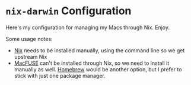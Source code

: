 # `nix-darwin` Configuration

Here's my configuration for managing my Macs through Nix. Enjoy.

Some usage notes:

  * [Nix](https://github.com/DeterminateSysmtes/nix-installer) needs to be installed manually, using the command line so we get upstream Nix
  * [MacFUSE](https://macfuse.github.io/) can't be installed through Nix, so we need to install it manually as well. [Homebrew](https://brew.sh/) would be another option, but I prefer to stick with just one package manager.
